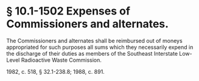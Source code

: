 # § 10.1-1502 Expenses of Commissioners and alternates.

<p>The Commissioners and alternates shall be reimbursed out of moneys appropriated for such purposes all sums which they necessarily expend in the discharge of their duties as members of the Southeast Interstate Low-Level Radioactive Waste Commission.</p><p>1982, c. 518, § 32.1-238.8; 1988, c. 891.</p>